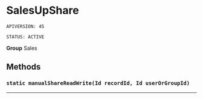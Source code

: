 # SalesUpShare

`APIVERSION: 45`

`STATUS: ACTIVE`



**Group** Sales

## Methods
### `static manualShareReadWrite(Id recordId, Id userOrGroupId)`
---

